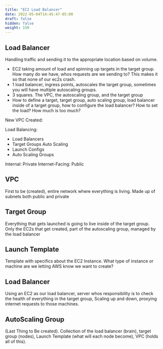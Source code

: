 ```yaml
---
title: "EC2 Load Balancer"
date: 2022-05-04T14:45:47-05:00
draft: false
hidden: false
weight: 150
---
```



## Load Balancer 
Handling traffic and sending it to the appropriate location based on volume.
- EC2 taking amount of load and spinning up targets in the target group. How many do we have, whos requests are we sending to? This makes it so that none of our ec2s crash.
- 1 load balancer, ingress points, autoscales the target group, sometimes you will have multiple autoscaling groups.
- 3 squares. The VPC, the autoscaling group, and the target group
- How to define a target, target group, auto scaling group, load balancer inside of a target group, how to configure the load balancer? How to set the load? How much is too much?

New VPC Created:

Load Balancing:
- Load Balancers
- Target Groups
Auto Scaling
- Launch Configs
- Auto Scaling Groups

Internal: Private
Internet-Facing: Public

## VPC 
First to be (created), entire network where everything is living. Made up of subnets both public and private

## Target Group
Everything that gets launched is going to live inside of the target group. Only the EC2s that get created, part of the autoscaling group, managed by the load balancer

## Launch Template 
Template with specifics about the EC2 Instance. What type of instance or machine are we letting AWS know we want to create?

## Load Balancer 
Using an EC2 as our load balancer, server whos responsibility is to check the health of everything in the target group, Scaling up and down, proxying internet requests to those machines.

## AutoScaling Group
(Last Thing to Be created). Collection of the load balancer (brain), target group (nodes), Launch Template (what will each node become), VPC (holds all of this).

